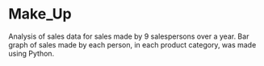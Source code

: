 # Make_Up
Analysis of sales data for sales made by 9 salespersons over a year. Bar graph of sales made by each person, in each product category, was made using Python.
